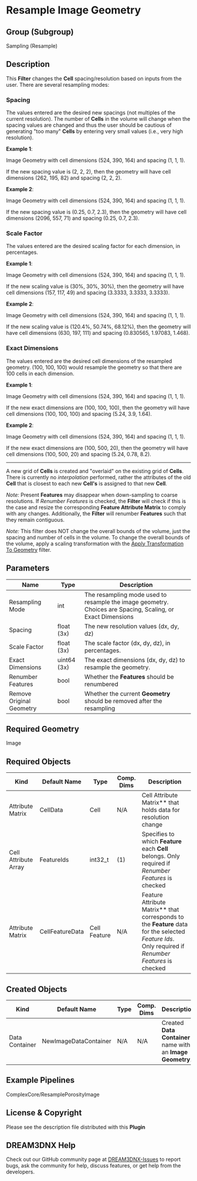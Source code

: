 # Resample Image Geometry

## Group (Subgroup) ##

Sampling (Resample)

## Description ##

This **Filter** changes the **Cell** spacing/resolution based on inputs from the user. There are several resampling modes:

### Spacing ###
The values entered are the desired new spacings (not multiples of the current resolution).  The number of **Cells** in the volume will change when the spacing values are changed and thus the user should be cautious of generating "too many" **Cells** by entering very small values (i.e., very high resolution).

**Example 1**:

Image Geometry with cell dimensions (524, 390, 164) and spacing (1, 1, 1).

If the new spacing value is (2, 2, 2), then the geometry will have cell dimensions (262, 195, 82) and spacing (2, 2, 2).

**Example 2**:

Image Geometry with cell dimensions (524, 390, 164) and spacing (1, 1, 1).

If the new spacing value is (0.25, 0.7, 2.3), then the geometry will have cell dimensions (2096, 557, 71) and spacing (0.25, 0.7, 2.3).

### Scale Factor ###
The values entered are the desired scaling factor for each dimension, in percentages.

**Example 1**:

Image Geometry with cell dimensions (524, 390, 164) and spacing (1, 1, 1).

If the new scaling value is (30%, 30%, 30%), then the geometry will have cell dimensions (157, 117, 49) and spacing (3.3333, 3.3333, 3.3333).

**Example 2**:

Image Geometry with cell dimensions (524, 390, 164) and spacing (1, 1, 1).

If the new scaling value is (120.4%, 50.74%, 68.12%), then the geometry will have cell dimensions (630, 197, 111) and spacing (0.830565, 1.97083, 1.468).

### Exact Dimensions ###
The values entered are the desired cell dimensions of the resampled geometry.  (100, 100, 100) would resample the geometry so that there are 100 cells in each dimension.

**Example 1**:

Image Geometry with cell dimensions (524, 390, 164) and spacing (1, 1, 1).

If the new exact dimensions are (100, 100, 100), then the geometry will have cell dimensions (100, 100, 100) and spacing (5.24, 3.9, 1.64).

**Example 2**:

Image Geometry with cell dimensions (524, 390, 164) and spacing (1, 1, 1).

If the new exact dimensions are (100, 500, 20), then the geometry will have cell dimensions (100, 500, 20) and spacing (5.24, 0.78, 8.2).

---

A new grid of **Cells** is created and "overlaid" on the existing grid of **Cells**.  There is currently no *interpolation* performed, rather the attributes of the old **Cell** that is closest to each new **Cell's** is assigned to that new **Cell**. 

*Note:* Present **Features** may disappear when down-sampling to coarse resolutions. If *Renumber Features* is checked, the **Filter** will check if this is the case and resize the corresponding **Feature Attribute Matrix** to comply with any changes. Additionally, the **Filter** will renumber **Features** such that they remain contiguous. 

*Note:* This filter does NOT change the overall bounds of the volume, just the spacing and number of cells in the volume.  To change the overall bounds of the volume, apply a scaling transformation with the [Apply Transformation To Geometry](./ApplyTransformationToGeometryFilter.md) filter.

## Parameters ##

| Name                     | Type        | Description                                                                                                 |
|--------------------------|-------------|-------------------------------------------------------------------------------------------------------------|
| Resampling Mode          | int         | The resampling mode used to resample the image geometry.  Choices are Spacing, Scaling, or Exact Dimensions |
| Spacing                  | float (3x)  | The new resolution values (dx, dy, dz)                                                                      |
| Scale Factor             | float (3x)  | The scale factor (dx, dy, dz), in percentages.                                                              |
| Exact Dimensions         | uint64 (3x) | The exact dimensions (dx, dy, dz) to resample the geometry.                                                 |
| Renumber Features        | bool        | Whether the **Features** should be renumbered                                                               |
| Remove Original Geometry | bool        | Whether the current **Geometry** should be removed after the resampling                                     |

## Required Geometry ##

Image 

## Required Objects ##

| Kind                      | Default Name | Type     | Comp. Dims | Description                                 |
|---------------------------|--------------|----------|------------|---------------------------------------------|
|   Attribute Matrix   | CellData | Cell | N/A | Cell Attribute Matrix** that holds data for resolution change |
| Cell Attribute Array | FeatureIds | int32_t | (1) | Specifies to which **Feature** each **Cell** belongs. Only required if *Renumber Features* is checked |
|   Attribute Matrix   | CellFeatureData | Cell Feature | N/A | Feature Attribute Matrix** that corresponds to the **Feature** data for the selected _Feature Ids_. Only required if *Renumber Features* is checked |

## Created Objects ##

| Kind                      | Default Name | Type     | Comp. Dims | Description                                 |
|---------------------------|--------------|----------|------------|---------------------------------------------|
| Data Container | NewImageDataContainer | N/A | N/A | Created **Data Container** name with an **Image Geometry**. |

## Example Pipelines ##

ComplexCore/ResamplePorosityImage

## License & Copyright ##

Please see the description file distributed with this **Plugin**

## DREAM3DNX Help

Check out our GitHub community page at [DREAM3DNX-Issues](https://github.com/BlueQuartzSoftware/DREAM3DNX-Issues) to report bugs, ask the community for help, discuss features, or get help from the developers.


